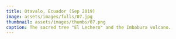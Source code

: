 ```yaml
---
title: Otavalo, Ecuador (Sep 2019)
image: assets/images/fulls/07.jpg
thumbnail: assets/images/thumbs/07.png
caption: The sacred tree "El Lechero" and the Imbabura volcano.
---
```


